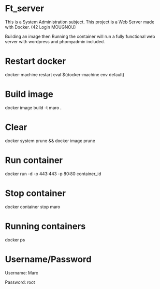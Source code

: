 # Ft_server
 This is a System Administration subject. This project is a Web Server made with Docker. (42 Login MOUGNOU)
 
 Building an image then Running the container will run a fully functional web server with wordpress and phpmyadmin included. 

# Restart docker
docker-machine restart
eval $(docker-machine env default)

# Build image
docker image build -t maro .

# Clear
docker system prune
&&
docker image prune

# Run container
docker run -d -p 443:443 -p 80:80 container_id

# Stop container
docker container stop maro

# Running containers
docker ps 

# Username/Password
Username: Maro

Password: root
